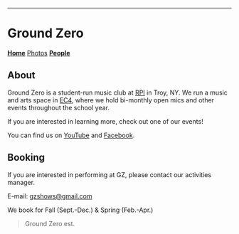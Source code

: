 ---
# Ground Zero

**[Home](./index.html)** [Photos](./photos.html) **[People](./members.html)**

## About

Ground Zero is a student-run music club at [RPI](http://rpi.edu/) in Troy, NY. We run a music and arts space in [EC4](https://goo.gl/maps/TicP5Nam3wT1xrmH8), where we hold bi-monthly open mics and other events throughout the school year.

If you are interested in learning more, check out one of our events!

You can find us on [YouTube](https://www.youtube.com/user/groundzerobasement) and [Facebook](https://www.facebook.com/groups/970264556341377/).

## Booking

If you are interested in performing at GZ, please contact our activities manager.

E-mail: gzshows@gmail.com

We book for Fall (Sept.-Dec.) & Spring (Feb.-Apr.)


> Ground Zero est. 
